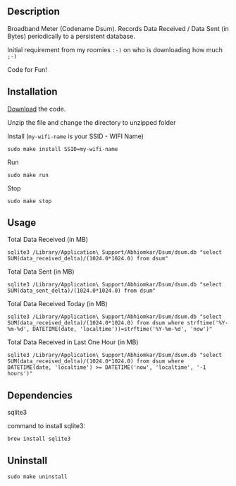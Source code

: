 Description
-----------
Broadband Meter (Codename Dsum). Records Data Received / Data Sent (in Bytes)
periodically to a persistent database.

Initial requirement from my roomies `:-)` on who is downloading how much `;-)`

Code for Fun!

Installation
------------

[Download](https://github.com/abhiomkar/dsum/zipball/master) the code.

Unzip the file and change the directory to unzipped folder

Install (`my-wifi-name` is your SSID - WIFI Name)
    
    sudo make install SSID=my-wifi-name

Run

    sudo make run

Stop

    sudo make stop

Usage
-----
Total Data Received (in MB)

    sqlite3 /Library/Application\ Support/Abhiomkar/Dsum/dsum.db "select SUM(data_received_delta)/(1024.0*1024.0) from dsum"

Total Data Sent (in MB)

    sqlite3 /Library/Application\ Support/Abhiomkar/Dsum/dsum.db "select SUM(data_sent_delta)/(1024.0*1024.0) from dsum"

Total Data Received Today (in MB)

    sqlite3 /Library/Application\ Support/Abhiomkar/Dsum/dsum.db "select SUM(data_received_delta)/(1024.0*1024.0) from dsum where strftime('%Y-%m-%d', DATETIME(date, 'localtime'))=strftime('%Y-%m-%d', 'now')"

Total Data Received in Last One Hour (in MB)

    sqlite3 /Library/Application\ Support/Abhiomkar/Dsum/dsum.db "select SUM(data_received_delta)/(1024.0*1024.0) from dsum where DATETIME(date, 'localtime') >= DATETIME('now', 'localtime', '-1 hours')"

Dependencies
------------
sqlite3

command to install sqlite3:

    brew install sqlite3

Uninstall
---------

    sudo make uninstall

